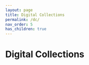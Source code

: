 ```yaml
---
layout: page
title: Digital Collections
permalink: /dc/
nav_order: 5
has_children: true
---
```


# Digital Collections